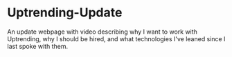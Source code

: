 Uptrending-Update
=================

An update webpage with video describing why I want to work with Uptrending, why I should be hired, and what technologies I've leaned since I last spoke with them.
